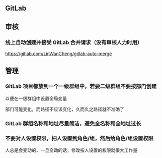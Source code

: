 ## GitLab




## 审核

### 线上自动创建并接受 GitLab 合并请求（没有审核人力时用）

https://gitlab.com/LinWanCheng/gitlab-auto-merge



## 管理

### GitLab 项目都放到一个一级群组中，若要二级群组不要按部门创建

以便在一级群组中设置全局变量

部门可能变化，而路径不应该变化，久而久之路径就不准确了


### GitLab 群组名称和地址尽量简洁，避免全名称和全地址过长


### 不要对人设置权限，把人设置到角色/组，然后给角色/组设置权限

人总是会变动的，一旦变动的话，修改按人设置的权限就很大工作量